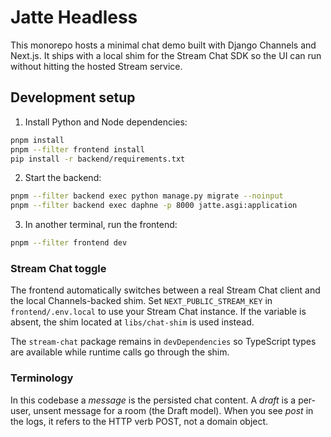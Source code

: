 # Jatte Headless

This monorepo hosts a minimal chat demo built with Django Channels and Next.js. It ships with a local shim for the Stream Chat SDK so the UI can run without hitting the hosted Stream service.

## Development setup

1. Install Python and Node dependencies:

```bash
pnpm install
pnpm --filter frontend install
pip install -r backend/requirements.txt
```

2. Start the backend:

```bash
pnpm --filter backend exec python manage.py migrate --noinput
pnpm --filter backend exec daphne -p 8000 jatte.asgi:application
```

3. In another terminal, run the frontend:

```bash
pnpm --filter frontend dev
```

### Stream Chat toggle

The frontend automatically switches between a real Stream Chat client and the local Channels-backed shim. Set `NEXT_PUBLIC_STREAM_KEY` in `frontend/.env.local` to use your Stream Chat instance. If the variable is absent, the shim located at `libs/chat-shim` is used instead.

The `stream-chat` package remains in `devDependencies` so TypeScript types are available while runtime calls go through the shim.

### Terminology

In this codebase a *message* is the persisted chat content. A *draft* is a per-user, unsent message for a room (the Draft model). When you see *post* in the logs, it refers to the HTTP verb POST, not a domain object.
